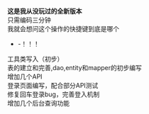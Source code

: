**这是我从没玩过的全新版本**\
只需编码三分钟\
我就会想问这个操作的快捷键到底是哪个
- -！！！

工具类写入（初步）\
表的建立和完善,dao,entity和mapper的初步编写\
增加几个API\
登录页面编写，配合部分API测试\
修复回车登录bug，完善登入机制\
增加几个后台查询功能